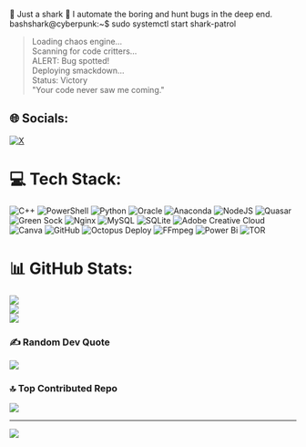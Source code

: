 🦈 Just a shark 🦈
I automate the boring and hunt bugs in the deep end.
bashshark@cyberpunk:~$ sudo systemctl start shark-patrol  
> Loading chaos engine…  
> Scanning for code critters…  
> ALERT: Bug spotted!  
> Deploying smackdown…  
> Status: Victory  
"Your code never saw me coming."

## 🌐 Socials:
[![X](https://img.shields.io/badge/X-black.svg?logo=X&logoColor=white)](https://x.com/@NilBerlin) 

# 💻 Tech Stack:
![C++](https://img.shields.io/badge/c++-%2300599C.svg?style=for-the-badge&logo=c%2B%2B&logoColor=white) ![PowerShell](https://img.shields.io/badge/PowerShell-%235391FE.svg?style=for-the-badge&logo=powershell&logoColor=white) ![Python](https://img.shields.io/badge/python-3670A0?style=for-the-badge&logo=python&logoColor=ffdd54) ![Oracle](https://img.shields.io/badge/Oracle-F80000?style=for-the-badge&logo=oracle&logoColor=white) ![Anaconda](https://img.shields.io/badge/Anaconda-%2344A833.svg?style=for-the-badge&logo=anaconda&logoColor=white) ![NodeJS](https://img.shields.io/badge/node.js-6DA55F?style=for-the-badge&logo=node.js&logoColor=white) ![Quasar](https://img.shields.io/badge/Quasar-16B7FB?style=for-the-badge&logo=quasar&logoColor=black) ![Green Sock](https://img.shields.io/badge/green%20sock-88CE02?style=for-the-badge&logo=greensock&logoColor=white) ![Nginx](https://img.shields.io/badge/nginx-%23009639.svg?style=for-the-badge&logo=nginx&logoColor=white) ![MySQL](https://img.shields.io/badge/mysql-4479A1.svg?style=for-the-badge&logo=mysql&logoColor=white) ![SQLite](https://img.shields.io/badge/sqlite-%2307405e.svg?style=for-the-badge&logo=sqlite&logoColor=white) ![Adobe Creative Cloud](https://img.shields.io/badge/Adobe%20Creative%20Cloud-DA1F26.svg?style=for-the-badge&logo=Adobe%20Creative%20Cloud&logoColor=white) ![Canva](https://img.shields.io/badge/Canva-%2300C4CC.svg?style=for-the-badge&logo=Canva&logoColor=white) ![GitHub](https://img.shields.io/badge/github-%23121011.svg?style=for-the-badge&logo=github&logoColor=white) ![Octopus Deploy](https://img.shields.io/badge/octopus%20deploy-0D80D8?style=for-the-badge&logo=octopusdeploy&logoColor=white) ![FFmpeg](https://shields.io/badge/FFmpeg-%23171717.svg?logo=ffmpeg&style=for-the-badge&labelColor=171717&logoColor=5cb85c) ![Power Bi](https://img.shields.io/badge/power_bi-F2C811?style=for-the-badge&logo=powerbi&logoColor=black) ![TOR](https://img.shields.io/badge/tor-%237E4798.svg?style=for-the-badge&logo=tor-project&logoColor=white)
# 📊 GitHub Stats:
![](https://github-readme-stats.vercel.app/api?username=sharkBLN&theme=aura&hide_border=false&include_all_commits=true&count_private=true)<br/>
![](https://nirzak-streak-stats.vercel.app/?user=sharkBLN&theme=aura&hide_border=false)<br/>
![](https://github-readme-stats.vercel.app/api/top-langs/?username=sharkBLN&theme=aura&hide_border=false&include_all_commits=true&count_private=true&layout=compact)

### ✍️ Random Dev Quote
![](https://quotes-github-readme.vercel.app/api?type=horizontal&theme=merko)

### 🔝 Top Contributed Repo
![](https://github-contributor-stats.vercel.app/api?username=sharkBLN&limit=5&theme=shadow_green&combine_all_yearly_contributions=true)

---
[![](https://visitcount.itsvg.in/api?id=sharkBLN&icon=0&color=0)](https://visitcount.itsvg.in)

<!-- Proudly created with GPRM ( https://gprm.itsvg.in ) -->
